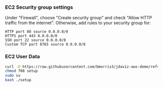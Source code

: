 
### EC2 Security group settings

Under "Firewall", choose "Create security group" and check
"Allow HTTP traffic from the internet". Otherwise, add rules to your
security group for:

```
HTTP port 80 source 0.0.0.0/0
HTTPS port 443 0.0.0.0/0
SSH port 22 source 0.0.0.0/0
Custom TCP port 8765 source 0.0.0.0/0
```

### EC2 User Data

```bash
curl -O https://raw.githubusercontent.com/bmorris3/jdaviz-aws-demo/refs/heads/main/setup
chmod 700 setup
sudo su
bash ./setup
```
